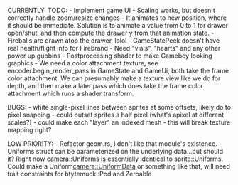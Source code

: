 CURRENTLY:
TODO:
    - Implement game UI
        - Scaling works, but doesn't correctly handle zoom/resize changes - It animates to new position, where it should be immediate. Solution is to animate a value from 0 to 1 for drawer open/shut, and then compute the drawer y from that animation state.
        - Fireballs are drawn atop the drawer, lolol
        - GameStatePeek doesn't have real health/flight info for Firebrand
    - Need "vials", "hearts" and any other power up gubbins
    - Postprocessing shader to make Gameboy looking graphics
        - We need a color attachment texture, see  encoder.begin_render_pass in GameState and GameUi, both take the frame color attachment. We can presumably make a texture view like we do for depth, and then make a later pass which does take the frame color attachment which runs a shader transform.

BUGS:
    - white single-pixel lines between sprites at some offsets, likely do to pixel snapping
        - could outset sprites a half pixel (what's apixel at different scales?)
        - could make each "layer" an indexed mesh
            - this will break texture mapping right?


LOW PRIORITY:
    - Refactor geom.rs, I don't like that module's existence.
    - Uniforms struct can be parameterized on the underlying data...but should it? Right now camera::Uniforms is essentially identical to sprite::Uniforms. Could make a Uniform<camera::UniformData> or something like that, will need trait constraints for btytemuck::Pod and Zeroable
